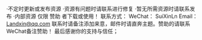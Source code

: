 ·不定时更新或发布资源
·资源有问题时请联系进行修复
·暂无所需资源时请联系发布
·内部资源 仅限 赞助 者下载或使用！
联系方式： WeChat： SuiXinLn  Email：Landxin@qq.com
联系时请备注添加来意，邮件时请直奔主题。赞助的请联系WeChat备注赞助！
最后感谢你的支持与信任；

